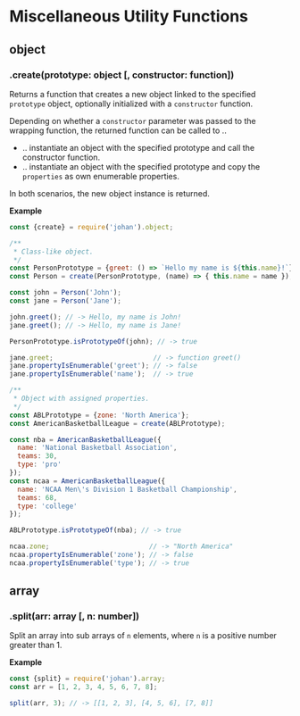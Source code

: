 # Miscellaneous Utility Functions

## object

### .create(prototype: object [, constructor: function])

Returns a function that creates a new object linked to the specified `prototype`
object, optionally initialized with a `constructor` function.

Depending on whether a `constructor` parameter was passed to the wrapping
function, the returned function can be called to ..

- .. instantiate an object with the specified prototype and call the constructor function.
- .. instantiate an object with the specified prototype and copy the `properties` as own enumerable properties.

In both scenarios, the new object instance is returned.

**Example**

```javascript
const {create} = require('johan').object;

/**
 * Class-like object.
 */
const PersonPrototype = {greet: () => `Hello my name is ${this.name}!`};
const Person = create(PersonPrototype, (name) => { this.name = name });

const john = Person('John');
const jane = Person('Jane');

john.greet(); // -> Hello, my name is John!
jane.greet(); // -> Hello, my name is Jane!

PersonPrototype.isPrototypeOf(john); // -> true

jane.greet;                         // -> function greet()
jane.propertyIsEnumerable('greet'); // -> false
jane.propertyIsEnumerable('name');  // -> true

/**
 * Object with assigned properties.
 */
const ABLPrototype = {zone: 'North America'};
const AmericanBasketballLeague = create(ABLPrototype);

const nba = AmericanBasketballLeague({
  name: 'National Basketball Association',
  teams: 30,
  type: 'pro'
});
const ncaa = AmericanBasketballLeague({
  name: 'NCAA Men\'s Division 1 Basketball Championship',
  teams: 68,
  type: 'college'
});

ABLPrototype.isPrototypeOf(nba); // -> true

ncaa.zone;                         // -> "North America"
ncaa.propertyIsEnumerable('zone'); // -> false
ncaa.propertyIsEnumerable('type'); // -> true
```

## array

### .split(arr: array [, n: number])

Split an array into sub arrays of `n` elements, where `n` is a positive number
greater than 1.

**Example**

```javascript
const {split} = require('johan').array;
const arr = [1, 2, 3, 4, 5, 6, 7, 8];

split(arr, 3); // -> [[1, 2, 3], [4, 5, 6], [7, 8]]
```
